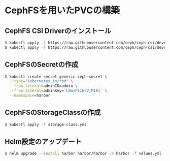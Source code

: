 # CephFSを用いたPVCの構築

## CephFS CSI Driverのインストール

```sh
$ kubectl apply -f https://raw.githubusercontent.com/ceph/ceph-csi/devel/deploy/cephfs/kubernetes/csi-cephfsplugin-provisioner.yaml
$ kubectl apply -f https://raw.githubusercontent.com/ceph/ceph-csi/devel/deploy/cephfs/kubernetes/csi-cephfsplugin.yaml
```

## CephFSのSecretの作成

```sh
$ kubectl create secret generic ceph-secret \
  --type="kubernetes.io/rbd" \
  --from-literal=adminID=admin \
  --from-literal=adminKey='LNnyP1IWrVjM181' \
  --namespace=harbor
```

## CephFSのStorageClassの作成

```sh
$ kubectl apply -f storage-class.yml
```

## Helm設定のアップデート

```sh
$ helm upgrade --install harbor harbor/harbor -n harbor -f values.yml
```
